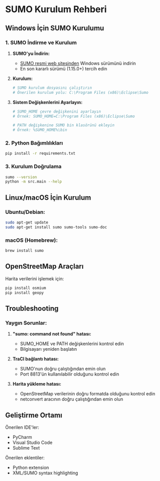 # SUMO Kurulum Rehberi

## Windows İçin SUMO Kurulumu

### 1. SUMO İndirme ve Kurulum

1. **SUMO'yu İndirin:**
   - [SUMO resmi web sitesinden](https://eclipse.dev/sumo/) Windows sürümünü indirin
   - En son kararlı sürümü (1.15.0+) tercih edin

2. **Kurulum:**
   ```bash
   # SUMO kurulum dosyasını çalıştırın
   # Önerilen kurulum yolu: C:\Program Files (x86)\Eclipse\Sumo
   ```

3. **Sistem Değişkenlerini Ayarlayın:**
   ```bash
   # SUMO_HOME çevre değişkenini ayarlayın
   # Örnek: SUMO_HOME=C:\Program Files (x86)\Eclipse\Sumo
   
   # PATH değişkenine SUMO bin klasörünü ekleyin
   # Örnek: %SUMO_HOME%\bin
   ```

### 2. Python Bağımlılıkları

```bash
pip install -r requirements.txt
```

### 3. Kurulum Doğrulama

```bash
sumo --version
python -m src.main --help
```

## Linux/macOS İçin Kurulum

### Ubuntu/Debian:
```bash
sudo apt-get update
sudo apt-get install sumo sumo-tools sumo-doc
```

### macOS (Homebrew):
```bash
brew install sumo
```

## OpenStreetMap Araçları

Harita verilerini işlemek için:

```bash
pip install osmium
pip install geopy
```

## Troubleshooting

### Yaygın Sorunlar:

1. **"sumo: command not found" hatası:**
   - SUMO_HOME ve PATH değişkenlerini kontrol edin
   - Bilgisayarı yeniden başlatın

2. **TraCI bağlantı hatası:**
   - SUMO'nun doğru çalıştığından emin olun
   - Port 8813'ün kullanılabilir olduğunu kontrol edin

3. **Harita yükleme hatası:**
   - OpenStreetMap verilerinin doğru formatda olduğunu kontrol edin
   - netconvert aracının doğru çalıştığından emin olun

## Geliştirme Ortamı

Önerilen IDE'ler:
- PyCharm
- Visual Studio Code
- Sublime Text

Önerilen eklentiler:
- Python extension
- XML/SUMO syntax highlighting 